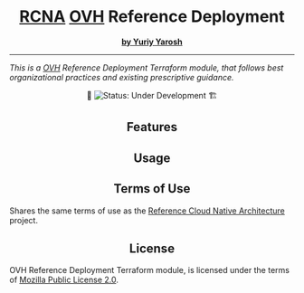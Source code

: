 <h1 align="center">
  <a href="https://github.com/yuriy-yarosh/architecture">RCNA</a> <a href="https://ovh.com/">OVH</a> Reference Deployment
</h1>

<p align="center">
  <a href="https://www.linkedin.com/in/yuriy-yarosh-171ba3b9/"><b>by Yuriy Yarosh</b></a>
</p>

<hr />

<p>
  <em>This is a <a href="https://ovh.com/">OVH</a> Reference Deployment Terraform module, 
  that follows best organizational practices and existing prescriptive guidance.</em>
</p>

<div align="center">
  🚧 <img src="https://img.shields.io/badge/status-under_development-red?style=flat-square" alt="Status: Under Development" /> 🏗️
</div>

<h2 align="center">Features</h2>

<h2 align="center">Usage</h2>

<h2 align="center">Terms of Use</h2>

Shares the same terms of use as the <a href="https://github.com/yuriy-yarosh/architecture?tab=readme-ov-file#---terms-of-use">Reference Cloud Native Architecture</a> project.

<h2 align="center">License</h2>

OVH Reference Deployment Terraform module, is licensed under the terms of [Mozilla Public License 2.0](LICENSE).
